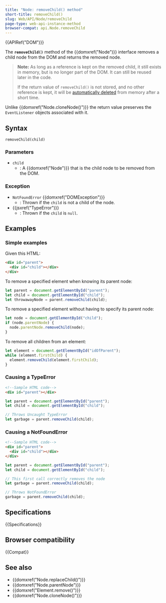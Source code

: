 ```yaml
---
title: "Node: removeChild() method"
short-title: removeChild()
slug: Web/API/Node/removeChild
page-type: web-api-instance-method
browser-compat: api.Node.removeChild
---
```


{{APIRef("DOM")}}

The **`removeChild()`** method of the {{domxref("Node")}} interface
removes a child node from the DOM and returns the removed node.

> **Note:** As long as a reference is kept on the removed child,
> it still exists in memory, but is no longer part of the DOM.
> It can still be reused later in the code.
>
> If the return value of `removeChild()` is not stored, and no other reference is kept,
> it will be [automatically deleted](/en-US/docs/Web/JavaScript/Memory_management) from memory after a short time.

Unlike {{domxref("Node.cloneNode()")}} the return value preserves the `EventListener` objects associated with it.

## Syntax

```js-nolint
removeChild(child)
```

### Parameters

- `child`
  - : A {{domxref("Node")}} that is the child node to be removed from the DOM.

### Exception

- `NotFoundError` {{domxref("DOMException")}}
  - : Thrown if the `child` is not a child of the node.
- {{jsxref("TypeError")}}
  - : Thrown if the `child` is `null`.

## Examples

### Simple examples

Given this HTML:

```html
<div id="parent">
  <div id="child"></div>
</div>
```

To remove a specified element when knowing its parent node:

```js
let parent = document.getElementById("parent");
let child = document.getElementById("child");
let throwawayNode = parent.removeChild(child);
```

To remove a specified element without having to specify its parent node:

```js
let node = document.getElementById("child");
if (node.parentNode) {
  node.parentNode.removeChild(node);
}
```

To remove all children from an element:

```js
let element = document.getElementById("idOfParent");
while (element.firstChild) {
  element.removeChild(element.firstChild);
}
```

### Causing a TypeError

```html
<!--Sample HTML code-->
<div id="parent"></div>
```

```js
let parent = document.getElementById("parent");
let child = document.getElementById("child");

// Throws Uncaught TypeError
let garbage = parent.removeChild(child);
```

### Causing a NotFoundError

```html
<!--Sample HTML code-->
<div id="parent">
  <div id="child"></div>
</div>
```

```js
let parent = document.getElementById("parent");
let child = document.getElementById("child");

// This first call correctly removes the node
let garbage = parent.removeChild(child);

// Throws NotFoundError
garbage = parent.removeChild(child);
```

## Specifications

{{Specifications}}

## Browser compatibility

{{Compat}}

## See also

- {{domxref("Node.replaceChild()")}}
- {{domxref("Node.parentNode")}}
- {{domxref("Element.remove()")}}
- {{domxref("Node.cloneNode()")}}
